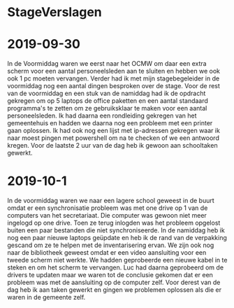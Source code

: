 # StageVerslagen

# 2019-09-30
In de Voormiddag waren we eerst naar het OCMW om daar een extra scherm voor een aantal personeelsleden aan te sluiten en hebben we ook ook 1 pc moeten vervangen.
Verder had ik met mijn stagebegeleider in de voormiddag nog een aantal dingen besproken over de stage.
Voor de rest van de voormiddag en een stuk van de namiddag had ik de opdracht gekregen om op 5 laptops
de office paketten en een aantal standaard programma's te zetten om ze gebruiksklaar te maken voor een aantal personeelsleden.
Ik had daarna een rondleiding gekregen van het gemeentehuis en hadden we daarna nog een probleem met een printer gaan oplossen.
Ik had ook nog een lijst met ip-adressen gekregen waar ik naar moest pingen met powershell om na te checken of we een antwoord kregen.
Voor de laatste 2 uur van de dag heb ik gewoon aan schooltaken gewerkt.

# 2019-10-1
In de voormiddag waren we naar een lagere school geweest in de buurt omdat er een synchronisatie probleem was met one drive op 1 van de computers van het secretariaat.
Die computer was gewoon niet meer ingelogd op one drive. Toen ze terug inlogden was het probleem opgelost buiten een paar bestanden die niet synchroniseerde.
In de namiddag heb ik nog een paar nieuwe laptops geüpdate en heb ik de rand van de verpakking gescand om ze te helpen met de inventarisering ervan.
We zijn ook nog naar de bibliotheek geweest omdat er een video aansluiting voor een tweede scherm niet werkte. We hadden geprobeerde een nieuwe kabel in te steken en
om het scherm te vervangen. Luc had daarna geprobeerd om de drivers te updaten maar we waren tot de conclusie gekomen dat er een probleem was met de aansluiting op de computer zelf.
Voor derest van de dag heb ik aan taken gewerkt en gingen we problemen oplossen als die er waren in de gemeente zelf.





